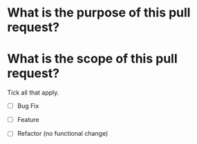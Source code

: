 # What is the purpose of this pull request?

# What is the scope of this pull request?
Tick all that apply.
- [ ] Bug Fix
- [ ] Feature
- [ ] Refactor (no functional change)



